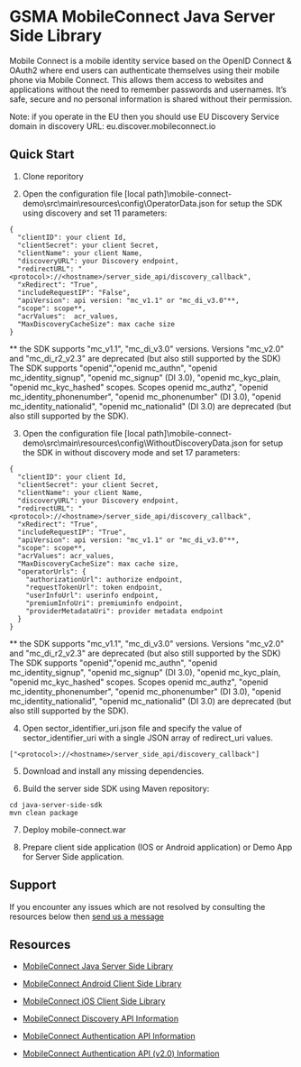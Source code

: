 GSMA MobileConnect Java Server Side Library
==============================================================================================================

Mobile Connect is a mobile identity service based on the OpenID Connect & OAuth2 where end users can authenticate themselves using their mobile phone via Mobile Connect. This allows them access to websites and applications without the need to remember passwords and usernames. It’s safe, secure and no personal information is shared without their permission.

Note: if you operate in the EU then you should use EU Discovery Service domain in discovery URL: eu.discover.mobileconnect.io

## Quick Start

1. Clone reporitory

2. Open the configuration file [local path]\mobile-connect-demo\src\main\resources\config\OperatorData.json for setup the SDK using discovery and set 11 parameters:
```posh
{
  "clientID": your client Id,
  "clientSecret": your client Secret,
  "clientName": your client Name,
  "discoveryURL": your Discovery endpoint,
  "redirectURL": "<protocol>://<hostname>/server_side_api/discovery_callback",
  "xRedirect": "True",
  "includeRequestIP": "False",
  "apiVersion": api version: "mc_v1.1" or "mc_di_v3.0"**,
  "scope": scope**,
  "acrValues":  acr_values,
  "MaxDiscoveryCacheSize": max cache size
}
```

** the SDK supports "mc_v1.1", "mc_di_v3.0" versions. Versions "mc_v2.0" and "mc_di_r2_v2.3" are deprecated (but also still supported by the SDK)
The SDK supports "openid","openid mc_authn", "openid mc_identity_signup", "openid mc_signup" (DI 3.0), "openid mc_kyc_plain, "openid mc_kyc_hashed" scopes.
Scopes openid mc_authz", "openid mc_identity_phonenumber", "openid mc_phonenumber" (DI 3.0), "openid mc_identity_nationalid", "openid mc_nationalid" (DI 3.0) are deprecated (but also still supported by the SDK).

3. Open the configuration file [local path]\mobile-connect-demo\src\main\resources\config\WithoutDiscoveryData.json for setup the SDK in without discovery mode and set 17 parameters:
```posh
{
  "clientID": your client Id,
  "clientSecret": your client Secret,
  "clientName": your client Name,
  "discoveryURL": your Discovery endpoint,
  "redirectURL": "<protocol>://<hostname>/server_side_api/discovery_callback",
  "xRedirect": "True",
  "includeRequestIP": "True",
  "apiVersion": api version: "mc_v1.1" or "mc_di_v3.0"**,
  "scope": scope**,
  "acrValues": acr_values,
  "MaxDiscoveryCacheSize": max cache size,
  "operatorUrls": {
    "authorizationUrl": authorize endpoint,
    "requestTokenUrl": token endpoint,
    "userInfoUrl": userinfo endpoint,
    "premiumInfoUri": premiuminfo endpoint,
    "providerMetadataUri": provider metadata endpoint
  }
}
```

** the SDK supports "mc_v1.1", "mc_di_v3.0" versions. Versions "mc_v2.0" and "mc_di_r2_v2.3" are deprecated (but also still supported by the SDK)
The SDK supports "openid","openid mc_authn", "openid mc_identity_signup", "openid mc_signup" (DI 3.0), "openid mc_kyc_plain, "openid mc_kyc_hashed" scopes.
Scopes openid mc_authz", "openid mc_identity_phonenumber", "openid mc_phonenumber" (DI 3.0), "openid mc_identity_nationalid", "openid mc_nationalid" (DI 3.0) are deprecated (but also still supported by the SDK).

4. Open sector_identifier_uri.json file and specify the value of sector_identifier_uri with a single JSON array of redirect_uri values.
```posh
["<protocol>://<hostname>/server_side_api/discovery_callback"]
```

5. Download and install any missing dependencies.

6. Build the server side SDK using Maven repository:
```posh
cd java-server-side-sdk
mvn clean package
```

7. Deploy mobile-connect.war

8. Prepare client side application (IOS or Android application) or Demo App for Server Side application.

## Support

If you encounter any issues which are not resolved by consulting the resources below then [send us a message](https://developer.mobileconnect.io/content/contact-us)

## Resources

- [MobileConnect Java Server Side Library](https://developer.mobileconnect.io/content/java-server-side-library)
- [MobileConnect Android Client Side Library](https://developer.mobileconnect.io/content/android-client-side-library)
- [MobileConnect iOS Client Side Library](https://integration.developer.mobileconnect.io/mobile-connect-library-for-ios)

- [MobileConnect Discovery API Information](https://developer.mobileconnect.io/discovery-api)
- [MobileConnect Authentication API Information](https://developer.mobileconnect.io/mobile-connect-api)
- [MobileConnect Authentication API (v2.0) Information](https://developer.mobileconnect.io/mobile-connect-profile-v2-0)



